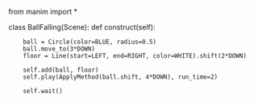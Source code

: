 from manim import *

class BallFalling(Scene):
    def construct(self):
       
        ball = Circle(color=BLUE, radius=0.5)
        ball.move_to(3*DOWN)  
        floor = Line(start=LEFT, end=RIGHT, color=WHITE).shift(2*DOWN)

        self.add(ball, floor)  
        self.play(ApplyMethod(ball.shift, 4*DOWN), run_time=2)

        self.wait()  


